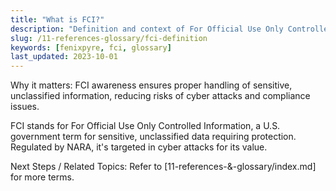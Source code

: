 ```yaml
---
title: "What is FCI?"
description: "Definition and context of For Official Use Only Controlled Information (FCI) in data security."
slug: /11-references-glossary/fci-definition
keywords: [fenixpyre, fci, glossary]
last_updated: 2023-10-01
---
```


Why it matters: FCI awareness ensures proper handling of sensitive, unclassified information, reducing risks of cyber attacks and compliance issues.

FCI stands for For Official Use Only Controlled Information, a U.S. government term for sensitive, unclassified data requiring protection. Regulated by NARA, it's targeted in cyber attacks for its value.

Next Steps / Related Topics: Refer to [11-references-&-glossary/index.md] for more terms.